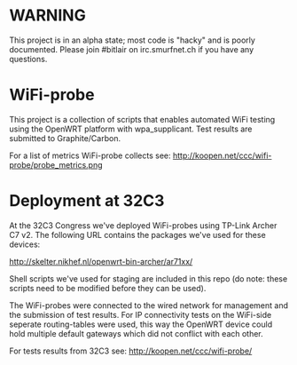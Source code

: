 # WARNING
This project is in an alpha state; most code is "hacky" and is poorly documented. Please join #bitlair on irc.smurfnet.ch if you have any questions.

# WiFi-probe
This project is a collection of scripts that enables automated WiFi testing using the OpenWRT platform with wpa_supplicant. Test results are submitted to Graphite/Carbon.

For a list of metrics WiFi-probe collects see: http://koopen.net/ccc/wifi-probe/probe_metrics.png

# Deployment at 32C3
At the 32C3 Congress we've deployed WiFi-probes using TP-Link Archer C7 v2. The following URL contains the packages we've used for these devices:

http://skelter.nikhef.nl/openwrt-bin-archer/ar71xx/

Shell scripts we've used for staging are included in this repo (do note: these scripts need to be modified before they can be used).

The WiFi-probes were connected to the wired network for management and the submission of test results. 
For IP connectivity tests on the WiFi-side seperate routing-tables were used, this way the OpenWRT device could hold multiple default gateways which did not conflict with each other.

For tests results from 32C3 see: http://koopen.net/ccc/wifi-probe/
